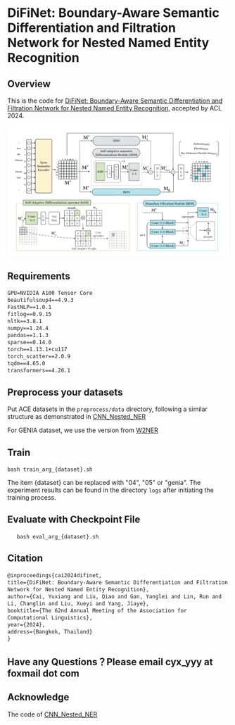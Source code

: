 # DiFiNet: Boundary-Aware Semantic Differentiation and Filtration Network for Nested Named Entity Recognition

## Overview

This is the code for [DiFiNet: Boundary-Aware Semantic Differentiation and Filtration Network for Nested Named Entity Recognition](https://openreview.net/forum?id=zAig3Mmy1v), accepted by ACL 2024.

![1703063577738](images/model.png)

## Requirements

```
GPU=NVIDIA A100 Tensor Core
beautifulsoup4==4.9.3
FastNLP==1.0.1
fitlog==0.9.15
nltk==3.8.1
numpy==1.24.4
pandas==1.1.3
sparse==0.14.0
torch==1.13.1+cu117
torch_scatter==2.0.9
tqdm==4.65.0
transformers==4.20.1
```

## Preprocess your datasets
Put ACE datasets in the `preprocess/data` directory, following a similar structure as demonstrated in [CNN_Nested_NER](https://github.com/yhcc/CNN_Nested_NER) 

For GENIA dataset, we use the version from [W2NER](https://github.com/ljynlp/W2NER)

## Train

   ```
   bash train_arg_{dataset}.sh
   ```
The item {dataset} can be replaced with "04", "05" or "genia". The experiment results can be found in the directory `logs` after initiating the training process.

## Evaluate with Checkpoint File

```
   bash eval_arg_{dataset}.sh
```

## Citation
```
@inproceedings{cai2024difinet,
title={DiFiNet: Boundary-Aware Semantic Differentiation and Filtration Network for Nested Named Entity Recognition},
author={Cai, Yuxiang and Liu, Qiao and Gan, Yanglei and Lin, Run and Li, Changlin and Liu, Xueyi and Yang, Jiaye},
booktitle={The 62nd Annual Meeting of the Association for Computational Linguistics},
year={2024},
address={Bangkok, Thailand}
}
```
## Have any Questions？Please email cyx_yyy at foxmail dot com


## Acknowledge
The code of [CNN_Nested_NER](https://github.com/yhcc/CNN_Nested_NER)
